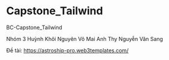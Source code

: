 # Capstone_Tailwind
BC-Capstone_Tailwind

 Nhóm 3
Huỳnh Khôi Nguyên
Võ Mai Anh Thy
Nguyễn Văn Sang

Đề tài: https://astroship-pro.web3templates.com/
